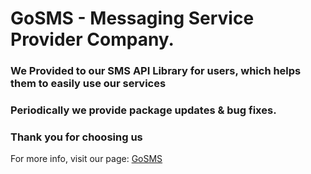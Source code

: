 #                 GoSMS - Messaging Service Provider Company.
### We Provided to our SMS API Library for users, which helps them to easily use our services
### Periodically we provide package updates & bug fixes.
###
### Thank you for choosing us
For more info, visit our page: [GoSMS](https://gosms.ge)
